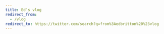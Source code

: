 ```yaml
---
title: Ed’s vlog
redirect_from:
  - /vlog
redirect_to: https://twitter.com/search?q=from%3Aedbritton%20%23vlog
---
```

